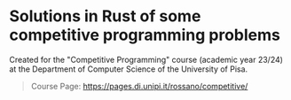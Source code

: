 # Solutions in Rust of some competitive programming problems

Created for the "Competitive Programming" course (academic year 23/24) at the Department of Computer Science of the University of Pisa.

> Course Page: https://pages.di.unipi.it/rossano/competitive/


<!-- | Day | Problems |
| --- | -------- |
| 2023-09-18 | [Leaders in an Array](https://github.com/lukefleed/competitive-programming/tree/main/2023_09_18/learders_in_an_array) <br> [Maximum Subarray](https://github.com/lukefleed/competitive-programming/tree/main/2023_09_18/maximum_subarray) <br> [Missing Number](https://github.com/lukefleed/competitive-programming/tree/main/2023_09_18/missing_number) |
| 2023-09-21 | [Sliding Window Maximum](https://github.com/lukefleed/competitive-programming/tree/main/2023_09_21/sliding-window-maximum) <br> [Trapping Rain Water](https://github.com/lukefleed/competitive-programming/tree/main/2023_09_21/trapping-rain-water) |
| 2023-09-25 | [Find Minimum in a Rotated Sorted Array](https://github.com/lukefleed/competitive-programming/tree/main/2023_09_25/find-minimum-in-rotated-sorted-array) <br> [Find Peak Element](https://github.com/lukefleed/competitive-programming/tree/main/2023_09_25/find-peak-element) <br> [First and Last Position of Element in Sorted Array](https://github.com/lukefleed/competitive-programming/tree/main/2023_09_25/First_and_Last_Position_of_Element_in_Sorted_Array) |
--!>
